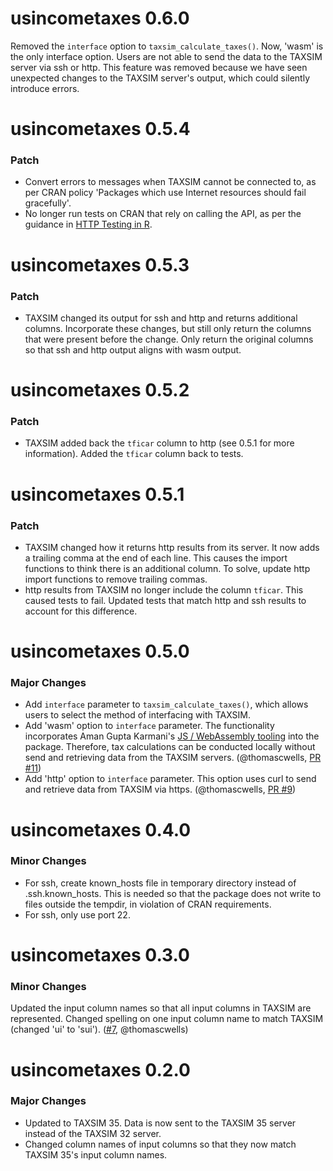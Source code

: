 # usincometaxes 0.6.0

Removed the `interface` option to `taxsim_calculate_taxes()`. Now, 'wasm' is the only interface option. Users are not able to send the data to the TAXSIM server via ssh or http. This feature was removed because we have seen unexpected changes to the TAXSIM server's output, which could silently introduce errors.

# usincometaxes 0.5.4

### Patch

- Convert errors to messages when TAXSIM cannot be connected to, as per CRAN policy 'Packages which use Internet resources should fail gracefully'.
- No longer run tests on CRAN that rely on calling the API, as per the guidance in [HTTP Testing in R](https://books.ropensci.org/http-testing/graceful.html).

# usincometaxes 0.5.3

### Patch

- TAXSIM changed its output for ssh and http and returns additional columns. Incorporate these changes,
but still only return the columns that were present before the change. Only return the original columns
so that ssh and http output aligns with wasm output.

# usincometaxes 0.5.2

### Patch

- TAXSIM added back the `tficar` column to http (see 0.5.1 for more information). Added the `tficar` column back to tests. 

# usincometaxes 0.5.1

### Patch

- TAXSIM changed how it returns http results from its server. It now adds a trailing comma at the end of each line. This causes the import functions to think there is an additional column. To solve, update http import functions to remove trailing commas.
- http results from TAXSIM no longer include the column `tficar`. This caused tests to fail. Updated tests that match http and ssh results to account for this difference.

# usincometaxes 0.5.0

### Major Changes

- Add `interface` parameter to `taxsim_calculate_taxes()`, which allows users to select the method of interfacing with TAXSIM.
- Add 'wasm' option to `interface` parameter. The functionality incorporates Aman Gupta Karmani's  [JS / WebAssembly tooling](https://github.com/tmm1/taxsim.js) into the package.  Therefore, tax calculations can be conducted locally without send and retrieving data from the TAXSIM servers. (@thomascwells, [PR #11](https://github.com/shanejorr/usincometaxes/pull/11))
- Add 'http' option to `interface` parameter. This option uses curl to send and retrieve data from TAXSIM via https. (@thomascwells, [PR #9](https://github.com/shanejorr/usincometaxes/pull/9))

# usincometaxes 0.4.0

### Minor Changes

- For ssh, create known_hosts file in temporary directory instead of .ssh.known_hosts. This is needed so that the package does not write to files outside the tempdir, in violation of CRAN requirements.
- For ssh, only use port 22.

# usincometaxes 0.3.0

### Minor Changes

Updated the input column names so that all input columns in TAXSIM are represented. 
Changed spelling on one input column name to match TAXSIM (changed 'ui' to 'sui'). ([#7](https://github.com/shanejorr/usincometaxes/pull/7), @thomascwells)

# usincometaxes 0.2.0

### Major Changes

- Updated to TAXSIM 35. Data is now sent to the TAXSIM 35 server instead of the TAXSIM 32 server.
- Changed column names of input columns so that they now match TAXSIM 35's input column names.
